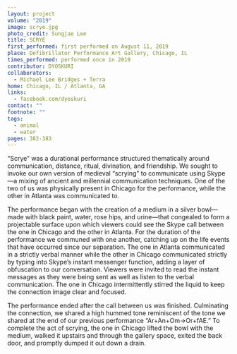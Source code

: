 ```yaml
---
layout: project
volume: "2019"
image: scrye.jpg
photo_credit: Sungjae Lee
title: SCRYE
first_performed: first performed on August 11, 2019
place: Defibrillator Performance Art Gallery, Chicago, IL
times_performed: performed once in 2019
contributor: DYOSKURI
collaborators:
  - Michael Lee Bridges + Terra
home: Chicago, IL / Atlanta, GA
links:
  - facebook.com/dyoskuri
contact: ""
footnote: ""
tags:
  - animal
  - water
pages: 382-383
---
```


“Scrye” was a durational performance structured thematically around communication, distance, ritual, divination, and friendship. We sought to invoke our own version of medieval “scrying” to communicate using Skype—a mixing of ancient and millennial communication techniques. One of the two of us was physically present in Chicago for the performance, while the other in Atlanta was communicated to.

The performance began with the creation of a medium in a silver bowl—made with black paint, water, rose hips, and urine—that congealed to form a projectable surface upon which viewers could see the Skype call between the one in Chicago and the other in Atlanta. For the duration of the performance we communed with one another, catching up on the life events that have occurred since our separation. The one in Atlanta communicated in a strictly verbal manner while the other in Chicago communicated strictly by typing into Skype’s instant messenger function, adding a layer of obfuscation to our conversation. Viewers were invited to read the instant messages as they were being sent as well as listen to the verbal communication. The one in Chicago intermittently stirred the liquid to keep the connection image clear and focused.

The performance ended after the call between us was finished. Culminating the connection, we shared a high hummed tone reminiscent of the tone we shared at the end of our previous performance “Ar+An+Om→Or+fAE.” To complete the act of scrying, the one in Chicago lifted the bowl with the medium, walked it upstairs and through the gallery space, exited the back door, and promptly dumped it out down a drain.
